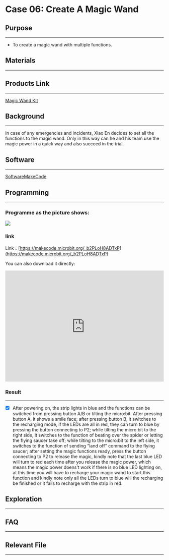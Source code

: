 # Case 06: Create A Magic Wand

## Purpose
---

- To create a magic wand with multiple functions.

## Materials 

---

##  Products Link
---

[Magic Wand Kit](https://www.elecfreaks.com/micro-bit-magic-wand-without-micro-bit.html)


## Background

---
In case of any emergencies and incidents, Xiao En decides to set all the functions to the magic wand. Only in this way can he  and his team use the magic power in a quick way and also succeed in the trial.

## Software

---

[SoftwareMakeCode](https://makecode.microbit.org/#)

## Programming

---

### Programme as the picture shows:







![](./images/magicwand_case_06_07.png)


### link

Link：[https://makecode.microbit.org/_b2PLoH8ADTxP](https://makecode.microbit.org/_b2PLoH8ADTxP)

You can also download it directly: 

<div style="position:relative;height:0;padding-bottom:70%;overflow:hidden;"><iframe style="position:absolute;top:0;left:0;width:100%;height:100%;" src="https://makecode.microbit.org/#pub:_b2PLoH8ADTxP]" frameborder="0" sandbox="allow-popups allow-forms allow-scripts allow-same-origin"></iframe></div>  

### Result
---
- [x] After powering on, the strip lights in blue and the functions can be switched from pressing button A/B or tilting the micro:bit. After pressing button A, it shows a smile face; after pressing button B, it switches to the recharging mode, if the LEDs are all in red, they can turn to blue by pressing the button connecting to P2; while tilting the micro:bit to the right side, it switches to the function of beating over the spider or letting the flying saucer take off; while tilting to the micro:bit to the left side, it switches to the function of sending "land off" command to the flying saucer; after setting the magic functions ready, press the button connecting to P2 to release the magic, kindly note that the last blue LED will turn to red each time after you release the magic power, which means the magic power doens't work if there is no blue LED lighting on, at this time you will have to recharge your magic wand to start this function and kindly note only all the LEDs turn to blue will the recharging be finished or it fails to recharge with the strip in red. 





## Exploration

---

## FAQ

---

## Relevant File    

---
